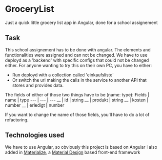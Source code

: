 # GroceryList

Just a quick little grocery list app in Angular, done for a school assignement

## Task

This school assignement has to be done with angular.
The elements and functionalities were assigned and can not be changed.
We have to use deployd as a 'backend' with specific configs that could not be changed either.
For anyone wanting to try this on their own PC, you have to either:
* Run deployd with a collection called 'einkaufsliste'
* Or switch the url making the calls in the service to another API that stores and provides data.

The fields of either of those two things have to be (name: type):
Fields | name | type
--- | --- | ---
__ | id | string
__ | produkt | string
__ | kosten | number
__ | erledigt | number 


If you want to change the name of those fields, you'll have to do a lot of refactoring.

## Technologies used
We have to use Angular, so obviously this project is based on Angular
I also added in  [Materialize](http://materializecss.com), a [Material Design](https://material.io/guidelines/) based front-end framework
